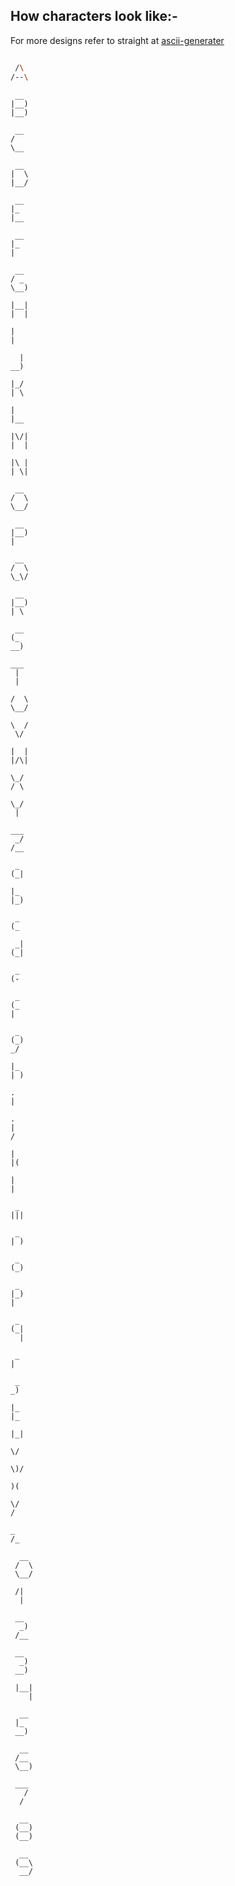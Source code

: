 ## How characters look like:-

For more designs refer to straight at [ascii-generater](https://ascii-generator.site/t/)

```sh

 /\
/--\
```

```
 __
|__)
|__)

```

```
 __
/
\__
```

```
 __
|  \
|__/
```

```
 __
|_
|__
```

```
 __
|_
|
```

```
 __
/ _
\__)
```

```
|__|
|  |
```

```
|
|
```

```
  |
__)
```

```
|_/
| \
```

```
|
|__
```

```
|\/|
|  |
```

```
|\ |
| \|
```

```
 __
/  \
\__/
```

```
 __
|__)
|
```

```
 __
/  \
\_\/
```

```
 __
|__)
| \
```

```
 __
(_
__)
```

```
___
 |
 |
```

```
/  \
\__/
```

```
\  /
 \/
```

```
|  |
|/\|
```

```
\_/
/ \
```

```
\_/
 |
```

```
___
 _/
/__
```

```
 _
(_|
```

```
|_
|_)
```

```
 _
(_
```

```
 _|
(_|
```

```
 _
(-
```

```
 _
(_
|
```

```
 _
(_)
_/
```

```
|_
| )
```

```
.
|
```

```
.
|
/
```

```
|
|(
```

```
|
|
```

```
 _
|||
```

```
 _
| )
```

```
 _
(_)
```

```
 _
|_)
|
```

```
 _
(_|
  |
```

```
 _
|
```

```
 _
_)
```

```
|_
|_
```

```
|_|
```

```
\/
```

```
\)/
```

```
)(
```

```
\/
/
```

```
_
/_
```

```
  __
 /  \
 \__/
```

```
 /|
  |
```

```
 __
  _)
 /__
```

```
 __
  _)
 __)
```

```
 |__|
    |
```

```
  __
 |_
 __)
```

```
  __
 /__
 \__)
```

```
 ___
   /
  /
```

```
  __
 (__)
 (__)
```

```
  __
 (__\
  __/
```
